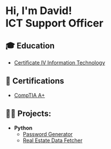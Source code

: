 <h1>Hi, I'm David!<br/>ICT Support Officer</h1>

<h2>🎓 Education</h2>

- [Certificate IV Information Technology](https://accm.edu.au/course/certificate-iv-in-information-technology-ICT40120)

<h2>📃 Certifications</h2>

- [CompTIA A+](https://www.comptia.org/certifications/a)
  
<h2>👨‍💻 Projects:</h2>

- <b>Python</b>
  - [Password Generator](https://github.com/davidpocaterra/Password-Generator)
  - [Real Estate Data Fetcher](https://github.com/davidpocaterra/RealEstateDataFetcher)

<!--
**davidpocaterra/davidpocaterra** is a ✨ _special_ ✨ repository because its `README.md` (this file) appears on your GitHub profile.

Here are some ideas to get you started:

- 🔭 I’m currently working on ...
- 🌱 I’m currently learning ...
- 👯 I’m looking to collaborate on ...
- 🤔 I’m looking for help with ...
- 💬 Ask me about ...
- 📫 How to reach me: ...
- 😄 Pronouns: ...
- ⚡ Fun fact: ...
-->
